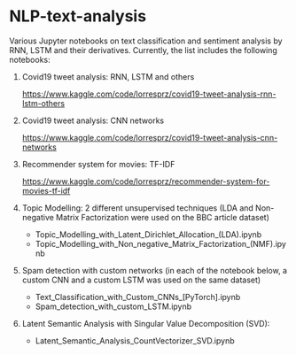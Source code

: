 # NLP-text-analysis
Various Jupyter notebooks on text classification and sentiment analysis by RNN, LSTM and their derivatives. Currently, the list includes the following notebooks:

1. Covid19 tweet analysis: RNN, LSTM and others

   https://www.kaggle.com/code/lorresprz/covid19-tweet-analysis-rnn-lstm-others

2. Covid19 tweet analysis: CNN networks
 
   https://www.kaggle.com/code/lorresprz/covid19-tweet-analysis-cnn-networks

3. Recommender system for movies: TF-IDF
   
   https://www.kaggle.com/code/lorresprz/recommender-system-for-movies-tf-idf

4. Topic Modelling: 2 different unsupervised techniques (LDA and Non-negative Matrix Factorization were used on the BBC article dataset)
   - Topic_Modelling_with_Latent_Dirichlet_Allocation_(LDA).ipynb
   - Topic_Modelling_with_Non_negative_Matrix_Factorization_(NMF).ipynb
  
5. Spam detection with custom networks (in each of the notebook below, a custom CNN and a custom LSTM was used on the same dataset)
   - Text_Classification_with_Custom_CNNs_[PyTorch].ipynb
   - Spam_detection_with_custom_LSTM.ipynb
  
6. Latent Semantic Analysis with Singular Value Decomposition (SVD):
   - Latent_Semantic_Analysis_CountVectorizer_SVD.ipynb
   
